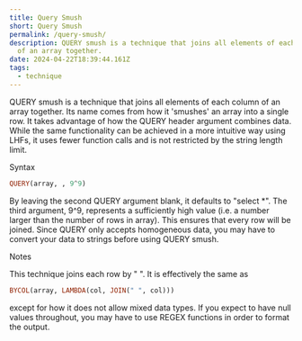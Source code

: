 ```yaml
---
title: Query Smush
short: Query Smush
permalink: /query-smush/
description: QUERY smush is a technique that joins all elements of each column
  of an array together.
date: 2024-04-22T18:39:44.161Z
tags:
  - technique
---
```

QUERY smush is a technique that joins all elements of each column of an array together. Its name comes from how it 'smushes' an array into a single row. It takes advantage of how the QUERY header argument combines data. While the same functionality can be achieved in a more intuitive way using LHFs, it uses fewer function calls and is not restricted by the string length limit.

Syntax
```haskell
QUERY(array, , 9^9)
```

By leaving the second QUERY argument blank, it defaults to "select *". The third argument, 9^9, represents a sufficiently high value (i.e. a number larger than the number of rows in array). This ensures that every row will be joined.
Since QUERY only accepts homogeneous data, you may have to convert your data to strings before using QUERY smush.

Notes

This technique joins each row by " ". It is effectively the same as 
```haskell
BYCOL(array, LAMBDA(col, JOIN(" ", col)))
```
except for how it does not allow mixed data types. If you expect to have null values throughout, you may have to use REGEX functions in order to format the output.